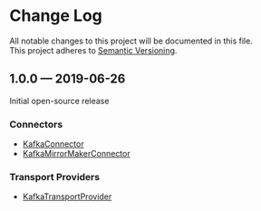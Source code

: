 # Change Log
All notable changes to this project will be documented in this file.  
This project adheres to [Semantic Versioning](http://semver.org/).

## 1.0.0 — 2019-06-26
Initial open-source release

### Connectors
  - [KafkaConnector](https://github.com/linkedin/brooklin/wiki/Kafka-Connector)
  - [KafkaMirrorMakerConnector](https://github.com/linkedin/brooklin/wiki/Kafka-MirrorMaker-Connector)
  
### Transport Providers
  - [KafkaTransportProvider](https://github.com/linkedin/brooklin/wiki/Kafka-Transport-Provider)
  
